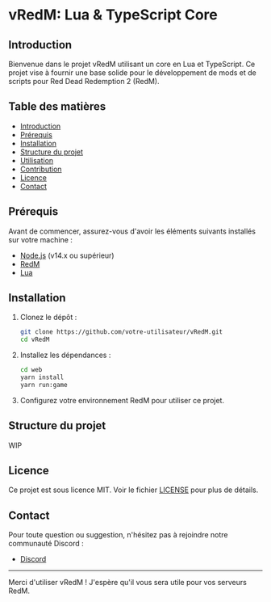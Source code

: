 # vRedM: Lua & TypeScript Core

## Introduction

Bienvenue dans le projet vRedM utilisant un core en Lua et TypeScript. Ce projet vise à fournir une base solide pour le développement de mods et de scripts pour Red Dead Redemption 2 (RedM).

## Table des matières

- [Introduction](#introduction)
- [Prérequis](#prérequis)
- [Installation](#installation)
- [Structure du projet](#structure-du-projet)
- [Utilisation](#utilisation)
- [Contribution](#contribution)
- [Licence](#licence)
- [Contact](#contact)

## Prérequis

Avant de commencer, assurez-vous d'avoir les éléments suivants installés sur votre machine :

- [Node.js](https://nodejs.org/) (v14.x ou supérieur)
- [RedM](https://redm.citizenfx.net/)
- [Lua](https://www.lua.org/)

## Installation

1. Clonez le dépôt :

    ```bash
    git clone https://github.com/votre-utilisateur/vRedM.git
    cd vRedM
    ```

2. Installez les dépendances :

    ```bash
    cd web
    yarn install
    yarn run:game
    ```

3. Configurez votre environnement RedM pour utiliser ce projet.

## Structure du projet

WIP

## Licence

Ce projet est sous licence MIT. Voir le fichier [LICENSE](LICENSE) pour plus de détails.

## Contact

Pour toute question ou suggestion, n'hésitez pas à rejoindre notre communauté Discord :

- [Discord](https://discord.gg/tNZ2QAA3gP)

---

Merci d'utiliser vRedM ! J'espère qu'il vous sera utile pour vos serveurs RedM.
